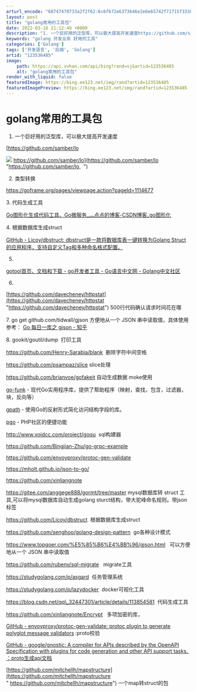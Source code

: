 ```yaml
---
arturl_encode: "68747470733a2f2f62:6c6f672e6373646e2e6e65742f71715f33383233343539342f:61727469636c652f64657461696c732f313233353336343835"
layout: post
title: "golang常用的工具包"
date: 2022-03-16 21:12:49 +0800
description: "1. 一个巨好用的泛型库，可以极大提高开发速度https://github.com/samber/l"
keywords: "golang 开发业务 好用的工具"
categories: ['Golang']
tags: ['开发语言', '后端', 'Golang']
artid: "123536485"
image:
    path: https://api.vvhan.com/api/bing?rand=sj&artid=123536485
    alt: "golang常用的工具包"
render_with_liquid: false
featuredImage: https://bing.ee123.net/img/rand?artid=123536485
featuredImagePreview: https://bing.ee123.net/img/rand?artid=123536485
---
```


# golang常用的工具包

1. 一个巨好用的泛型库，可以极大提高开发速度

[https://github.com/samber/lo

![](https://i-blog.csdnimg.cn/blog_migrate/73accd1c446486d72a65d1862797ba52.png)
https://github.com/samber/lo](https://github.com/samber/lo "https://github.com/samber/lo   ")

2. 类型转换

https://goframe.org/pages/viewpage.action?pageId=1114677

3. 代码生成工具

[Go图形化生成代码工具、Go微服务\_灬点点的博客-CSDN博客\_go图形化](https://blog.csdn.net/qq_32447301/article/details/113854581 "Go图形化生成代码工具、Go微服务_灬点点的博客-CSDN博客_go图形化")

4. 根据数据库生成struct

[GitHub - Licoy/dbstruct: dbstruct是一款将数据库表一键转换为Golang Struct的应用程序，支持自定义Tag和多种命名格式配置。](https://github.com/Licoy/dbstruct "GitHub - Licoy/dbstruct: dbstruct是一款将数据库表一键转换为Golang Struct的应用程序，支持自定义Tag和多种命名格式配置。")

5.
[gotool首页、文档和下载 - go开发者工具 - Go语言中文网 - Golang中文社区](https://studygolang.com/p/druidcaesa "gotool首页、文档和下载 - go开发者工具  - Go语言中文网 - Golang中文社区")

6.
[https://github.com/davecheney/httpstat](https://github.com/davecheney/httpstat "https://github.com/davecheney/httpstat")
500行代码确认请求时间花在哪

7. go get github.com/tidwall/gjson 方便地从一个 JSON 串中读取值，具体使用参考：
[Go 每日一库之 gjson - 知乎](https://zhuanlan.zhihu.com/p/116076040 "Go 每日一库之 gjson - 知乎")

8. gookit/goutil/dump  打印工具

https://github.com/Henry-Sarabia/blank  删除字符中间空格

https://github.com/psampaz/slice slice处理

https://github.com/brianvoe/gofakeit 自动生成数据 moke使用

[go-funk](https://github.com/thoas/go-funk) - 现代Go实用程序库，提供了帮助程序（映射，查找，包含，过滤器，块，反向等）

[gpath](https://github.com/tenntenn/gpath) - 使用Go的反射形式简化访问结构字段的库。

[pgo](https://github.com/arthurkushman/pgo) - PHP社区的便捷功能
  
http://www.voidcc.com/project/goqu  sql构建器
  
https://github.com/Bingjian-Zhu/go-grpc-example
  
https://github.com/envoyproxy/protoc-gen-validate
  
https://mholt.github.io/json-to-go/
  
https://github.com/xinliangnote
  
https://gitee.com/anggege888/gormt/tree/master mysql数据库转 struct 工具,可以将mysql数据库自动生成golang sturct结构，带大驼峰命名规则。带json标签
  
https://github.com/Licoy/dbstruct  根据数据库生成struct
  
https://github.com/senghoo/golang-design-pattern  go各种设计模式
  
https://www.topgoer.com/%E5%85%B6%E4%BB%96/gjson.html   可以方便地从一个 JSON 串中读取值
  
https://github.com/rubenv/sql-migrate   migrate工具
  
https://studygolang.com/p/asgard  任务管理系统
  
https://studygolang.com/p/lazydocker  docker可视化工具
  
https://blog.csdn.net/qq\_32447301/article/details/113854581  代码生成工具
  
https://github.com/xinliangnote/Encrypt   多项加密的库，

[GitHub - envoyproxy/protoc-gen-validate: protoc plugin to generate polyglot message validators](https://github.com/envoyproxy/protoc-gen-validate "GitHub - envoyproxy/protoc-gen-validate: protoc plugin to generate polyglot message validators")
:proto校验

[GitHub - google/gnostic: A compiler for APIs described by the OpenAPI Specification with plugins for code generation and other API support tasks.  ：proto生成api文档](https://github.com/google/gnostic "GitHub - google/gnostic: A compiler for APIs described by the OpenAPI Specification with plugins for code generation and other API support tasks.  ：proto生成api文档")

[https://github.com/mitchellh/mapstructure](https://github.com/mitchellh/mapstructure " https://github.com/mitchellh/mapstructure")
一个map转struct的包